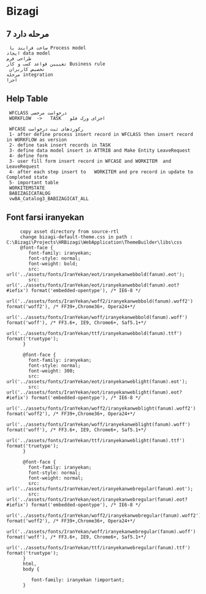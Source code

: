 # Bizagi

## 7 مرحله دارد        
     ساخت فرایند یا Process model
    ایجاد data model
    طراحی فرم
    تعییین قواعد کسب و کار Business rule
     تخصیص کاربران
    مرحله integration
    اجرا
## Help Table

     WFCLASS درخواست مرخصی
     WORKFLOW  ->   TASK   اجزای ورک فلو
     
     WFCASE رکوردهای ثبت درخواست
     1- after define process insert record in WFCLASS then insert record in WORKFLOW as version
     2- define task insert records in TASK
     3- define data model insert in ATTRIB and Make Entity LeaveRequest
     4- define form 
     3- user fill form insert record in WFCASE and WORKITEM  and LeaveRequest
     4- after each step insert to   WORKITEM and pre record in update to Completed state
     5- important table
     WORKITEMSTATE
     BABIZAGICATALOG
     vwBA_Catalog3_BABIZAGICAT_ALL


 ## Font farsi iranyekan
         copy asset directory from source-rtl
         change bizagi-default-theme.css in path : C:\Bizagi\Projects\HRBizagi\WebApplication\ThemeBuilder\libs\css
         @font-face {
          	font-family: iranyekan;
          	font-style: normal;
          	font-weight: bold;
          	src: url('../assets/fonts/IranYekan/eot/iranyekanwebbold(fanum).eot');
          	src: url('../assets/fonts/IranYekan/eot/iranyekanwebbold(fanum).eot?#iefix') format('embedded-opentype'), /* IE6-8 */
          	url('../assets/fonts/IranYekan/woff2/iranyekanwebbold(fanum).woff2') format('woff2'), /* FF39+,Chrome36+, Opera24+*/
          	url('../assets/fonts/IranYekan/woff/iranyekanwebbold(fanum).woff') format('woff'), /* FF3.6+, IE9, Chrome6+, Saf5.1+*/
          	url('../assets/fonts/IranYekan/ttf/iranyekanwebbold(fanum).ttf') format('truetype');
          }
          
          @font-face {
          	font-family: iranyekan;
          	font-style: normal;
          	font-weight: 300;
          	src: url('../assets/fonts/IranYekan/eot/iranyekanweblight(fanum).eot');
          	src: url('../assets/fonts/IranYekan/eot/iranyekanweblight(fanum).eot?#iefix') format('embedded-opentype'), /* IE6-8 */
          	url('../assets/fonts/IranYekan/woff2/iranyekanweblight(fanum).woff2') format('woff2'), /* FF39+,Chrome36+, Opera24+*/
          	url('../assets/fonts/IranYekan/woff/iranyekanweblight(fanum).woff') format('woff'), /* FF3.6+, IE9, Chrome6+, Saf5.1+*/
          	url('../assets/fonts/IranYekan/ttf/iranyekanweblight(fanum).ttf') format('truetype');
          }
          
          @font-face {
          	font-family: iranyekan;
          	font-style: normal;
          	font-weight: normal;
          	src: url('../assets/fonts/IranYekan/eot/iranyekanwebregular(fanum).eot');
          	src: url('../assets/fonts/IranYekan/eot/iranyekanwebregular(fanum).eot?#iefix') format('embedded-opentype'), /* IE6-8 */
          	url('../assets/fonts/IranYekan/woff2/iranyekanwebregular(fanum).woff2') format('woff2'), /* FF39+,Chrome36+, Opera24+*/
          	url('../assets/fonts/IranYekan/woff/iranyekanwebregular(fanum).woff') format('woff'), /* FF3.6+, IE9, Chrome6+, Saf5.1+*/
          	url('../assets/fonts/IranYekan/ttf/iranyekanwebregular(fanum).ttf') format('truetype');
          }
          html,
          body {
          	
             font-family: iranyekan !important;
          }

